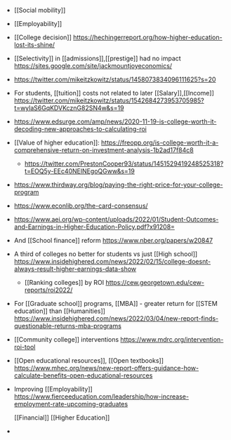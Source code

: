 - [[Social mobility]]
- [[Employability]]
- [[College decision]]
  https://hechingerreport.org/how-higher-education-lost-its-shine/
- [[Selectivity]] in
  [[admissions]],[[prestige]]
  had no impact https://sites.google.com/site/jackmountjoyeconomics/
- https://twitter.com/mikeitzkowitz/status/1458073834096111625?s=20
- For students, [[tuition]] costs not related to
  later [[Salary]],[[Income]]
  https://twitter.com/mikeitzkowitz/status/1542684273953705985?t=wylaS6GqKDVKcznG82SN4w&s=19
- https://www.edsurge.com/amp/news/2020-11-19-is-college-worth-it-decoding-new-approaches-to-calculating-roi
- [[Value of higher education]]:
  https://freopp.org/is-college-worth-it-a-comprehensive-return-on-investment-analysis-1b2ad17f84c8
	- https://twitter.com/PrestonCooper93/status/1451529419248525318?t=EOQ5y-EEc40NElNEgoQGww&s=19
- https://www.thirdway.org/blog/paying-the-right-price-for-your-college-program
- https://www.econlib.org/the-card-consensus/
- https://www.aei.org/wp-content/uploads/2022/01/Student-Outcomes-and-Earnings-in-Higher-Education-Policy.pdf?x91208=
- And [[School finance]] reform
  https://www.nber.org/papers/w20847
- A third of colleges no better for students vs just  [[High school]]
  https://www.insidehighered.com/news/2022/02/15/college-doesnt-always-result-higher-earnings-data-show
	- [[Ranking colleges]] by ROI
	  https://cew.georgetown.edu/cew-reports/roi2022/
- For [[Graduate school]] programs,
  [[MBA]] - greater return for  [[STEM education]] than
  [[Humanities]]
  https://www.insidehighered.com/news/2022/03/04/new-report-finds-questionable-returns-mba-programs
- [[Community college]] interventions
  https://www.mdrc.org/intervention-roi-tool
- [[Open educational resources]],
  [[Open textbooks]]
  https://www.mhec.org/news/new-report-offers-guidance-how-calculate-benefits-open-educational-resources
- Improving
  [[Employability]] https://www.fierceeducation.com/leadership/how-increase-employment-rate-upcoming-graduates
  
  [[Financial]] [[Higher Education]]
-